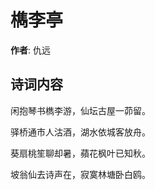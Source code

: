 # 檇李亭

**作者**: 仇远

## 诗词内容

闲抱琴书檇李游，仙坛古屋一茆留。

驿桥通市人沽酒，湖水依城客放舟。

葵扇桃笙聊却暑，蘋花枫叶已知秋。

坡翁仙去诗声在，寂寞林塘卧白鸥。

